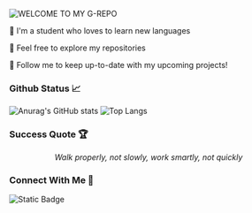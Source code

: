 ![WELCOME TO MY G-REPO](https://user-images.githubusercontent.com/82915997/229525353-055e2581-26aa-401b-8306-914ba742747c.png)

🏮 I'm a student who loves to learn new languages

🏮 Feel free to explore my repositories

🏮 Follow me to keep up-to-date with my upcoming projects!

### Github Status 📈

![Anurag's GitHub stats](https://github-readme-stats.vercel.app/api?username=binaryassasins&show_icons=true&theme=dark&hide_border=true&text_color=ffffff)
![Top Langs](https://github-readme-stats.vercel.app/api/top-langs/?username=binaryassasins&theme=dark&layout=compact&bg_color=90,da4453,89216b&hide_border=true&title_color=000000&text_color=ffffff&icon_color=000000)

### Success Quote 🏆
*<p style="text-align: center;">Walk properly, not slowly, work smartly, not quickly</p>*

### Connect With Me 🤝

![Static Badge](https://img.shields.io/badge/Profile-LinkedIn-blue?style=flat&logo=linkedin&logoColor=white&link=https%3A%2F%2Fwww.linkedin.com%2Fin%2Fmohd-syafiq-asyraf-100762229%2F)
